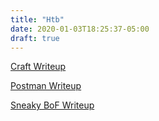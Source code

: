 ```yaml
---
title: "Htb"
date: 2020-01-03T18:25:37-05:00
draft: true
---
```


[Craft Writeup](craft)

[Postman Writeup](postman)

[Sneaky BoF Writeup](sneaky)
